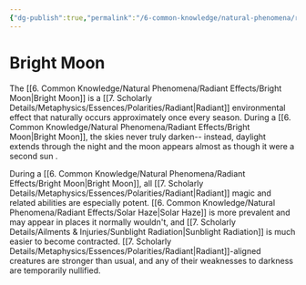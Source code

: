 ```yaml
---
{"dg-publish":true,"permalink":"/6-common-knowledge/natural-phenomena/radiant-effects/bright-moon/","noteIcon":""}
---
```


# Bright Moon

The [[6. Common Knowledge/Natural Phenomena/Radiant Effects/Bright Moon\|Bright Moon]] is a [[7. Scholarly Details/Metaphysics/Essences/Polarities/Radiant\|Radiant]] environmental effect that naturally occurs approximately once every season. During a [[6. Common Knowledge/Natural Phenomena/Radiant Effects/Bright Moon\|Bright Moon]], the skies never truly darken-- instead, daylight extends through the night and the moon appears almost as though it were a second sun . 

During a [[6. Common Knowledge/Natural Phenomena/Radiant Effects/Bright Moon\|Bright Moon]], all [[7. Scholarly Details/Metaphysics/Essences/Polarities/Radiant\|Radiant]] magic and related abilities are especially potent. [[6. Common Knowledge/Natural Phenomena/Radiant Effects/Solar Haze\|Solar Haze]] is more prevalent and may appear in places it normally wouldn't, and [[7. Scholarly Details/Ailments & Injuries/Sunblight Radiation\|Sunblight Radiation]] is much easier to become contracted. [[7. Scholarly Details/Metaphysics/Essences/Polarities/Radiant\|Radiant]]-aligned creatures are stronger than usual, and any of their weaknesses to darkness are temporarily nullified. 